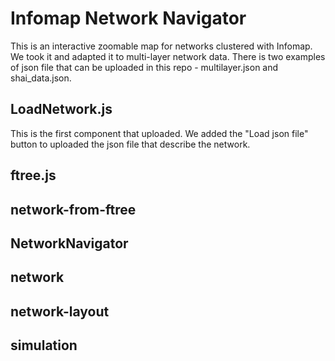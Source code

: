 # Infomap Network Navigator
This is an interactive zoomable map for networks clustered with Infomap. We took it and adapted it to multi-layer network data. There is two examples of json file that can be uploaded in this repo - multilayer.json and shai_data.json.

## LoadNetwork.js
This is the first component that uploaded. We added the "Load json file" button to uploaded the json file that describe the network.
## ftree.js

## network-from-ftree

## NetworkNavigator

## network

## network-layout

## simulation
